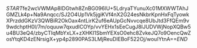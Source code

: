 $START$fe2wcVWMAp8lDGtwh8ZnBG096lU+5LdryaTYunuXc01MXWWTAhJGMZLk4p+Na9Anqcc/SJ2O4Up1Vk5jgiKVf4nX2G24esNkbrKpnHxFqTyowkXPrzddGKzV3QWBiR2OkOax4ntLirK2uf6eAUpGcNvvcqe8UbJtd3FfQEm9v9wdchptH0l/7m/oquuw7qxudICOYp/vvYEHx1sEeCugJ8lJUDVWjNopXQBw5u4BU3eQ4/zbyCTIqMbYxLX+zXHKI1SbmYEXsO0ehc8ZvkeJQ7o9OencQwZosYtqKD4zENrsigX+yp4p2890PAS3LMjReuDIEBoF522Oj/wouIYtnA==$END$